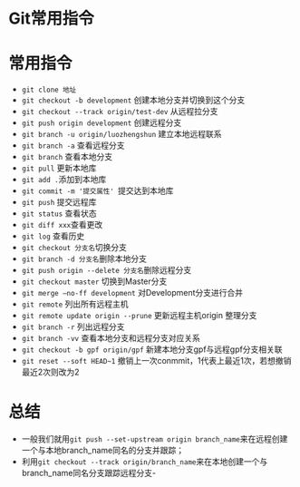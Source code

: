 # Git常用指令

# 常用指令
- `git clone 地址`
- `git checkout -b development` 创建本地分支并切换到这个分支
- `git checkout --track origin/test-dev` 从远程拉分支
- `git push origin development` 创建远程分支
- `git branch -u origin/luozhengshun` 建立本地远程联系
- `git branch -a` 查看远程分支
- `git branch` 查看本地分支
- `git pull` 更新本地库
- `git add .`添加到本地库
- `git commit -m '提交属性' `提交达到本地库
- `git push` 提交远程库
- `git status` 查看状态
- `git diff xxx`查看更改
- `git log` 查看历史
- `git checkout 分支名`切换分支
- `git branch -d 分支名`删除本地分支
- `git push origin --delete 分支名`删除远程分支
- `git checkout master` 切换到Master分支
- `git merge —no-ff development` 对Development分支进行合并
- `git remote` 列出所有远程主机
- `git remote update origin --prune` 更新远程主机origin 整理分支
- `git branch -r` 列出远程分支
- `git branch -vv` 查看本地分支和远程分支对应关系
- `git checkout -b gpf origin/gpf` 新建本地分支gpf与远程gpf分支相关联
- `git reset --soft HEAD~1` 撤销上一次conmmit，1代表上最近1次，若想撤销最近2次则改为2

# 总结

- 一般我们就用`git push --set-upstream origin branch_name`来在远程创建一个与本地branch_name同名的分支并跟踪；
- 利用`git checkout --track origin/branch_name`来在本地创建一个与branch_name同名分支跟踪远程分支-
